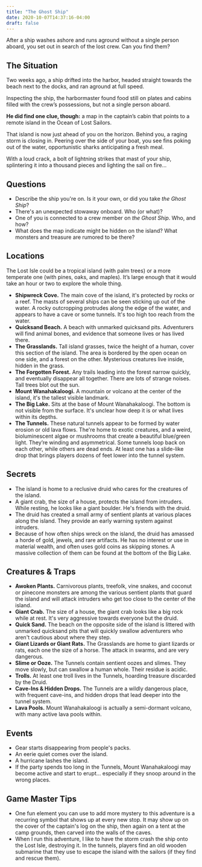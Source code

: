 ```yaml
---
title: "The Ghost Ship"
date: 2020-10-07T14:37:16-04:00
draft: false
---
```


After a ship washes ashore and runs aground without a single person aboard, you set out in search of the lost crew. Can you find them?

<div data-toc="In This Adventure"></div>



## The Situation

Two weeks ago, a ship drifted into the harbor, headed straight towards the beach next to the docks, and ran aground at full speed.

Inspecting the ship, the harbormaster found food still on plates and cabins filled with the crew’s possessions, but not a single person aboard.

**He did find one clue, though:** a map in the captain’s cabin that points to a remote island in the Ocean of Lost Sailors.

That island is now just ahead of you on the horizon. Behind you, a raging storm is closing in. Peering over the side of your boat, you see fins poking out of the water, opportunistic sharks anticipating a fresh meal.

With a loud crack, a bolt of lightning strikes that mast of your ship, splintering it into a thousand pieces and lighting the sail on fire...



## Questions

- Describe the ship you're on. Is it your own, or did you take _the Ghost Ship_?
- There's an unexpected stowaway onboard. Who (or what)?
- One of you is connected to a crew member on _the Ghost Ship_. Who, and how?
- What does the map indicate might be hidden on the island? What monsters and treasure are rumored to be there?



## Locations

The Lost Isle could be a tropical island (with palm trees) or a more temperate one (with pines, oaks, and maples). It’s large enough that it would take an hour or two to explore the whole thing.

- **Shipwreck Cove.** The main cove of the island, it's protected by rocks or a reef. The masts of several ships can be seen sticking up out of the water. A rocky outcropping protrudes along the edge of the water, and appears to have a cave or some tunnels. It's too high too reach from the water.
- **Quicksand Beach.** A beach with unmarked quicksand pits. Adventurers will find animal bones, and evidence that someone lives or has lived there.
- **The Grasslands.** Tall island grasses, twice the height of a human, cover this section of the island. The area is bordered by the open ocean on one side, and a forest on the other. Mysterious creatures live inside, hidden in the grass.
- **The Forgotten Forest.** Any trails leading into the forest narrow quickly, and eventually disappear all together. There are lots of strange noises. Tall trees blot out the sun.
- **Mount Wanahakaloogi.** A mountain or volcano at the center of the island, it's the tallest visible landmark.
- **The Big Lake.** Sits at the base of Mount Wanahakaloogi. The bottom is not visible from the surface. It's unclear how deep it is or what lives within its depths.
- **The Tunnels.** These natural tunnels appear to be formed by water erosion or old lava flows. The're home to exotic creatures, and a weird, bioluminescent algae or mushrooms that create a beautiful blue/green light. They’re winding and asymmetrical. Some tunnels loop back on each other, while others are dead ends. At least one has a slide-like drop that brings players dozens of feet lower into the tunnel system.



## Secrets

- The island is home to a reclusive druid who cares for the creatures of the island.
- A giant crab, the size of a house, protects the island from intruders. While resting, he looks like a giant boulder. He's friends with the druid.
- The druid has created a small army of sentient plants at various places along the island. They provide an early warning system against intruders.
- Because of how often ships wreck on the island, the druid has amassed a horde of gold, jewels, and rare artifacts. He has no interest or use in material wealth, and often uses gold coins as skipping stones. A massive collection of them can be found at the bottom of the Big Lake.



## Creatures & Traps

- **Awoken Plants.** Carnivorous plants, treefolk, vine snakes, and coconut or pinecone monsters are among the various sentient plants that guard the island and will attack intruders who get too close to the center of the island.
- **Giant Crab.** The size of a house, the giant crab looks like a big rock while at rest. It's very aggressive towards everyone but the druid.
- **Quick Sand.** The beach on the opposite side of the island is littered with unmarked quicksand pits that will quickly swallow adventurers who aren't cautious about where they step.
- **Giant Lizards or Giant Rats.** The Grasslands are home to giant lizards or rats, each one the size of a horse. The attack in swarms, and are very dangerous.
- **Slime or Ooze.** The Tunnels contain sentient oozes and slimes. They move slowly, but can swallow a human whole. Their residue is acidic.
- **Trolls.** At least one troll lives in the Tunnels, hoarding treasure discarded by the Druid.
- **Cave-Ins & Hidden Drops.** The Tunnels are a wildly dangerous place, with frequent cave-ins, and hidden drops that lead deeper into the tunnel system.
- **Lava Pools.** Mount Wanahakaloogi is actually a semi-dormant volcano, with many active lava pools within.



## Events

- Gear starts disappearing from people's packs.
- An eerie quiet comes over the island.
- A hurricane lashes the island.
- If the party spends too long in the Tunnels, Mount Wanahakaloogi may become active and start to erupt... especially if they snoop around in the wrong places.



## Game Master Tips

- One fun element you can use to add more mystery to this adventure is a recurring symbol that shows up at every new stop. It may show up on the cover of the captain's log on the ship, then again on a tent at the camp grounds, then carved into the walls of the caves.
- When I run this adventure, I like to have the storm crash the ship onto the Lost Isle, destroying it. In the tunnels, players find an old wooden submarine that they use to escape the island with the sailors (if they find and rescue them).